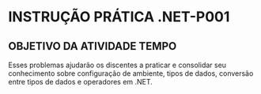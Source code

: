 # INSTRUÇÃO PRÁTICA .NET-P001

## OBJETIVO DA ATIVIDADE TEMPO 
Esses problemas ajudarão os discentes a praticar e consolidar seu 
conhecimento sobre configuração de ambiente, tipos de dados, 
conversão entre tipos de dados e operadores em .NET.
